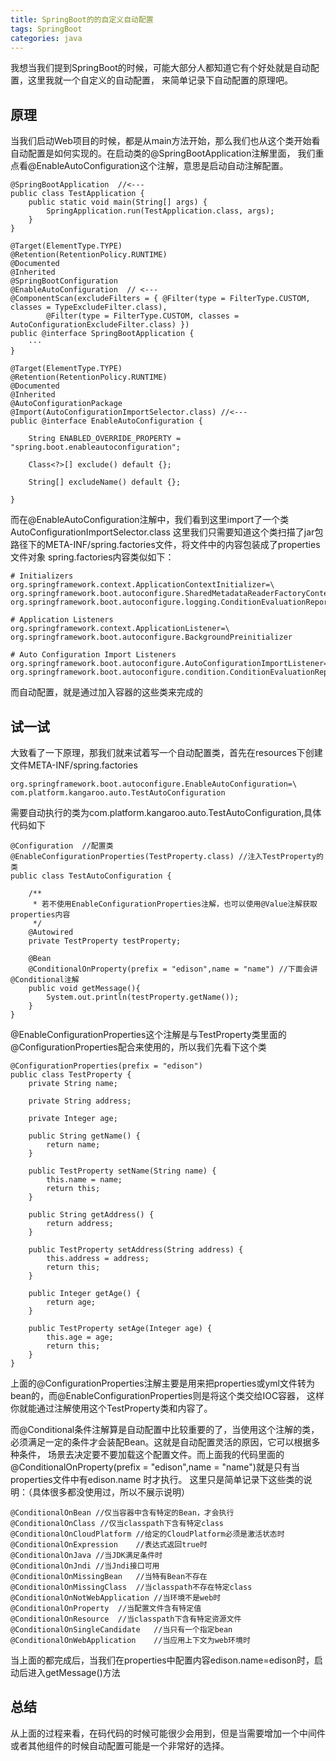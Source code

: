 ```yaml
---
title: SpringBoot的的自定义自动配置
tags: SpringBoot
categories: java
---
```


我想当我们提到SpringBoot的时候，可能大部分人都知道它有个好处就是自动配置，这里我就一个自定义的自动配置，
来简单记录下自动配置的原理吧。

<!-- more -->

##  原理

当我们启动Web项目的时候，都是从main方法开始，那么我们也从这个类开始看自动配置是如何实现的。在启动类的@SpringBootApplication注解里面，
我们重点看@EnableAutoConfiguration这个注解，意思是启动自动注解配置。
```
@SpringBootApplication  //<---
public class TestApplication {
	public static void main(String[] args) {
		SpringApplication.run(TestApplication.class, args);
	}
}

```

```
@Target(ElementType.TYPE)
@Retention(RetentionPolicy.RUNTIME)
@Documented
@Inherited
@SpringBootConfiguration
@EnableAutoConfiguration  // <---
@ComponentScan(excludeFilters = { @Filter(type = FilterType.CUSTOM, classes = TypeExcludeFilter.class),
		@Filter(type = FilterType.CUSTOM, classes = AutoConfigurationExcludeFilter.class) })
public @interface SpringBootApplication {
    ···
}
```

```
@Target(ElementType.TYPE)
@Retention(RetentionPolicy.RUNTIME)
@Documented
@Inherited
@AutoConfigurationPackage
@Import(AutoConfigurationImportSelector.class) //<---
public @interface EnableAutoConfiguration {

	String ENABLED_OVERRIDE_PROPERTY = "spring.boot.enableautoconfiguration";

	Class<?>[] exclude() default {};

	String[] excludeName() default {};

}
```
而在@EnableAutoConfiguration注解中，我们看到这里import了一个类AutoConfigurationImportSelector.class
这里我们只需要知道这个类扫描了jar包路径下的META-INF/spring.factories文件，将文件中的内容包装成了properties文件对象
spring.factories内容类似如下：
```
# Initializers
org.springframework.context.ApplicationContextInitializer=\
org.springframework.boot.autoconfigure.SharedMetadataReaderFactoryContextInitializer,\
org.springframework.boot.autoconfigure.logging.ConditionEvaluationReportLoggingListener

# Application Listeners
org.springframework.context.ApplicationListener=\
org.springframework.boot.autoconfigure.BackgroundPreinitializer

# Auto Configuration Import Listeners
org.springframework.boot.autoconfigure.AutoConfigurationImportListener=\
org.springframework.boot.autoconfigure.condition.ConditionEvaluationReportAutoConfigurationImportListener
```
而自动配置，就是通过加入容器的这些类来完成的

##  试一试

大致看了一下原理，那我们就来试着写一个自动配置类，首先在resources下创建文件META-INF/spring.factories
```
org.springframework.boot.autoconfigure.EnableAutoConfiguration=\
com.platform.kangaroo.auto.TestAutoConfiguration
```
需要自动执行的类为com.platform.kangaroo.auto.TestAutoConfiguration,具体代码如下
```
@Configuration  //配置类
@EnableConfigurationProperties(TestProperty.class) //注入TestProperty的类
public class TestAutoConfiguration {

    /**
     * 若不使用EnableConfigurationProperties注解，也可以使用@Value注解获取properties内容
     */
    @Autowired
    private TestProperty testProperty;

    @Bean
    @ConditionalOnProperty(prefix = "edison",name = "name") //下面会讲@Conditional注解
    public void getMessage(){
        System.out.println(testProperty.getName());
    }
}
```
@EnableConfigurationProperties这个注解是与TestProperty类里面的@ConfigurationProperties配合来使用的，所以我们先看下这个类
```
@ConfigurationProperties(prefix = "edison")
public class TestProperty {
    private String name;

    private String address;

    private Integer age;

    public String getName() {
        return name;
    }

    public TestProperty setName(String name) {
        this.name = name;
        return this;
    }

    public String getAddress() {
        return address;
    }

    public TestProperty setAddress(String address) {
        this.address = address;
        return this;
    }

    public Integer getAge() {
        return age;
    }

    public TestProperty setAge(Integer age) {
        this.age = age;
        return this;
    }
}
```
上面的@ConfigurationProperties注解主要是用来把properties或yml文件转为bean的，而@EnableConfigurationProperties则是将这个类交给IOC容器，
这样你就能通过注解使用这个TestProperty类和内容了。

而@Conditional条件注解算是自动配置中比较重要的了，当使用这个注解的类，必须满足一定的条件才会装配Bean。这就是自动配置灵活的原因，它可以根据多种条件，
场景去决定要不要加载这个配置文件。而上面我的代码里面的@ConditionalOnProperty(prefix = "edison",name = "name")就是只有当properties文件中有edison.name
时才执行。
这里只是简单记录下这些类的说明：（具体很多都没使用过，所以不展示说明）
```
@ConditionalOnBean //仅当容器中含有特定的Bean，才会执行
@ConditionalOnClass //仅当classpath下含有特定class
@ConditionalOnCloudPlatform //给定的CloudPlatform必须是激活状态时
@ConditionalOnExpression    //表达式返回true时
@ConditionalOnJava //当JDK满足条件时
@ConditionalOnJndi //当Jndi接口可用
@ConditionalOnMissingBean   //当特有Bean不存在
@ConditionalOnMissingClass  //当classpath不存在特定class
@ConditionalOnNotWebApplication //当环境不是web时
@ConditionalOnProperty  //当配置文件含有特定值
@ConditionalOnResource  //当classpath下含有特定资源文件
@ConditionalOnSingleCandidate   //当只有一个指定bean
@ConditionalOnWebApplication    //当应用上下文为web环境时
```

当上面的都完成后，当我们在properties中配置内容edison.name=edison时，启动后进入getMessage()方法

##  总结
从上面的过程来看，在码代码的时候可能很少会用到，但是当需要增加一个中间件或者其他组件的时候自动配置可能是一个非常好的选择。